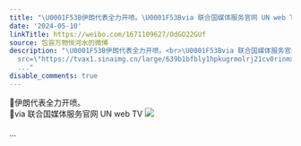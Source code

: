 ```yaml
---
title: "\U0001F53B伊朗代表全力开喷。\U0001F53Bvia 联合国媒体服务官网 UN web TV [图片]"
date: '2024-05-10'
linkTitle: https://weibo.com/1671109627/OdGO22GUf
source: 包容万物恒河水的微博
description: "\U0001F53B伊朗代表全力开喷。<br>\U0001F53Bvia 联合国媒体服务官网 UN web TV <img style=\"\"
  src=\"https://tvax1.sinaimg.cn/large/639b1bfbly1hpkugrmolrj21cv0rinmx.jpg\" referrerpolicy=\"no-referrer\"><br><br>
  ..."
disable_comments: true
---
```

🔻伊朗代表全力开喷。<br>🔻via 联合国媒体服务官网 UN web TV <img style="" src="https://tvax1.sinaimg.cn/large/639b1bfbly1hpkugrmolrj21cv0rinmx.jpg" referrerpolicy="no-referrer"><br><br> ...